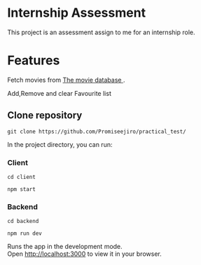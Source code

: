 # Internship Assessment

This project is an assessment  assign to me for an internship role.


# Features

Fetch movies from [The movie database ](https://developer.themoviedb.org/reference/intro/getting-started).

Add,Remove and clear Favourite list 

## Clone repository

`git clone https://github.com/Promiseejiro/practical_test/`

In the project directory, you can run:

### Client 

`cd client`

`npm start`

### Backend 
`cd backend`

`npm run dev`

Runs the app in the development mode.\
Open [http://localhost:3000](http://localhost:3000) to view it in your browser.

